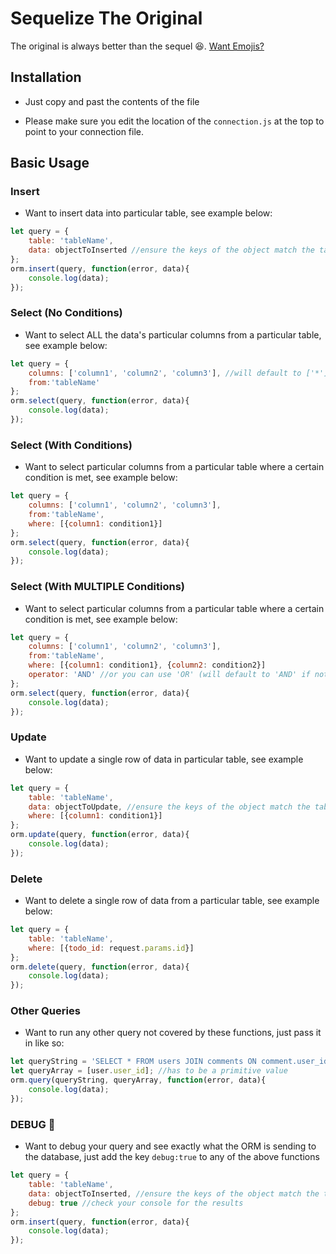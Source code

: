 # Sequelize The Original

The original is always better than the sequel :laughing:. [Want Emojis?](https://gist.github.com/rxaviers/7360908)

## Installation

* Just copy and past the contents of the file

* Please make sure you edit the location of the `connection.js` at the top to point to your connection file.

## Basic Usage

### Insert

* Want to insert data into particular table, see example below:

```javascript
let query = {
    table: 'tableName',
    data: objectToInserted //ensure the keys of the object match the table columns
};
orm.insert(query, function(error, data){
    console.log(data);
});
```

### Select (No Conditions)

* Want to select ALL the data's particular columns from a particular table, see example below:

```javascript
let query = {
    columns: ['column1', 'column2', 'column3'], //will default to ['*'] for everything (not recommended)
    from:'tableName'
};
orm.select(query, function(error, data){
    console.log(data);
});
```

### Select (With Conditions)

* Want to select particular columns from a particular table where a certain condition is met, see example below:

```javascript
let query = {
    columns: ['column1', 'column2', 'column3'],
    from:'tableName',
    where: [{column1: condition1}]
};
orm.select(query, function(error, data){
    console.log(data);
});
```

### Select (With MULTIPLE Conditions)

* Want to select particular columns from a particular table where a certain condition is met, see example below:

```javascript
let query = {
    columns: ['column1', 'column2', 'column3'],
    from:'tableName',
    where: [{column1: condition1}, {column2: condition2}]
    operator: 'AND' //or you can use 'OR' (will default to 'AND' if not provided)
};
orm.select(query, function(error, data){
    console.log(data);
});
```

### Update

* Want to update a single row of data in particular table, see example below:

```javascript
let query = {
    table: 'tableName',
    data: objectToUpdate, //ensure the keys of the object match the table columns
    where: [{column1: condition1}]
};
orm.update(query, function(error, data){
    console.log(data);
});
```

### Delete

* Want to delete a single row of data from a particular table, see example below:

```javascript
let query = {
    table: 'tableName',
    where: [{todo_id: request.params.id}]
};
orm.delete(query, function(error, data){
    console.log(data);
});
```

### Other Queries

* Want to run any other query not covered by these functions, just pass it in like so:

```javascript
let queryString = 'SELECT * FROM users JOIN comments ON comment.user_id = users.user_id WHERE users.user_id = ?';
let queryArray = [user.user_id]; //has to be a primitive value
orm.query(queryString, queryArray, function(error, data){
    console.log(data);
});
```

### DEBUG :bug:

* Want to debug your query and see exactly what the ORM is sending to the database, just add the key `debug:true` to any of the above functions

```javascript
let query = {
    table: 'tableName',
    data: objectToInserted, //ensure the keys of the object match the table columns
    debug: true //check your console for the results
};
orm.insert(query, function(error, data){
    console.log(data);
});
```
